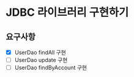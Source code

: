 # JDBC 라이브러리 구현하기


## 요구사항

- [x] UserDao findAll 구현
- [ ] UserDao update 구현
- [ ] UserDao findByAccount 구현
